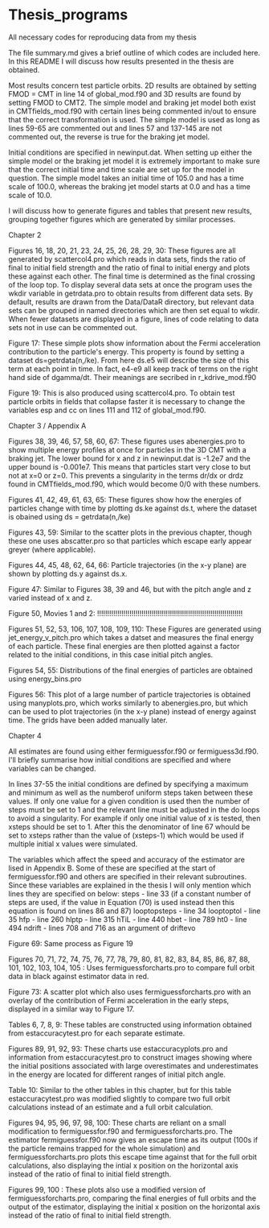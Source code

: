 # Thesis_programs
All necessary codes for reproducing data from my thesis

The file summary.md gives a brief outline of which codes are included here. In this README I will discuss how results presented in the thesis are obtained.

Most results concern test particle orbits. 2D results are obtained by setting FMOD = CMT in line 14 of global_mod.f90 and 3D results are found by setting FMOD to CMT2. The simple model and braking jet model both exist in CMTfields_mod.f90 with certain lines being commented in/out to ensure that the correct transformation is used. The simple model is used as long as lines 59-65 are commented out and lines 57 and 137-145 are not commented out, the reverse is true for the braking jet model.

Initial conditions are specified in newinput.dat. When setting up either the simple model or the braking jet model it is extremely important to make sure that the correct initial time and time scale are set up for the model in question. The simple model takes an initial time of 105.0 and has a time scale of 100.0, whereas the braking jet model starts at 0.0 and has a time scale of 10.0. 

I will discuss how to generate figures and tables that present new results, grouping together figures which are generated by similar processes.

Chapter 2

Figures 16, 18, 20, 21, 23, 24, 25, 26, 28, 29, 30: These figures are all generated by scattercol4.pro which reads in data sets, finds the ratio of final to initial field strength and the ratio of final to initial energy and plots these against each other. The final time is determined as the final crossing of the loop top. To display several data sets at once the program uses the wkdir variable in getrdata.pro to obtain results from different data sets. By default, results are drawn from the Data/DataR directory, but relevant data sets can be grouped in named directories which are then set equal to wkdir. When fewer datasets are displayed in a figure, lines of code relating to data sets not in use can be commented out.

Figure 17: These simple plots show information about the Fermi acceleration contribution to the particle's energy. This property is found by setting a dataset ds=getrdata(n,/ke). From here ds.e5 will describe the size of this term at each point in time. In fact, e4-e9 all keep track of terms on the right hand side of dgamma/dt. Their meanings are secribed in r_kdrive_mod.f90

Figure 19: This is also produced using scattercol4.pro. To obtain test particle orbits in fields that collapse faster it is necessary to change the variables esp and cc on lines 111 and 112 of global_mod.f90.

Chapter 3 / Appendix A

Figures 38, 39, 46, 57, 58, 60, 67: These figures uses abenergies.pro to show multiple energy profiles at once for particles in the 3D CMT with a braking jet. The lower bound for x and z in newinput.dat is -1.2e7 and the upper bound is -0.001e7. This means that particles start very close to but not at x=0 or z=0. This prevents a singularity in the terms dr/dx or drdz found in CMTfields_mod.f90, which would become 0/0 with these numbers.

Figures 41, 42, 49, 61, 63, 65: These figures show how the energies of particles change with time by plotting ds.ke against ds.t, where the dataset is obained using ds = getrdata(n,/ke)

Figures 43, 59: Similar to the scatter plots in the previous chapter, though these one uses abscatter.pro so that particles which escape early appear greyer (where applicable). 

Figures 44, 45, 48, 62, 64, 66: Particle trajectories (in the x-y plane) are shown by plotting ds.y against ds.x. 

Figure 47: Similar to Figures 38, 39 and 46, but with the pitch angle and z varied instead of x and z.

Figure 50, Movies 1 and 2: !!!!!!!!!!!!!!!!!!!!!!!!!!!!!!!!!!!!!!!!!!!!!!!!!!!!!!!!!!!!!!!!!!!!!!!!

Figures 51, 52, 53, 106, 107, 108, 109, 110: These Figures are generated using jet_energy_v_pitch.pro which takes a datset and measures the final energy of each particle. These final energies are then plotted against a factor related to the initial conditions, in this case initial pitch angles.

Figures 54, 55: Distributions of the final energies of particles are obtained using energy_bins.pro

Figures 56: This plot of a large number of particle trajectories is obtained using manyplots.pro, which works similarly to abenergies.pro, but which can be used to plot trajectories (in the x-y plane) instead of energy against time. The grids have been added manually later.

Chapter 4

All estimates are found using either fermiguessfor.f90 or fermiguess3d.f90. I'll briefly summarise how initial conditions are specified and where variables can be changed.

In lines 37-55 the initial conditions are defined by specifying a maximum and minimum as well as the numberof uniform steps taken between these values. If only one value for a given condition is used then the number of steps must be set to 1 and the relevant line must be adjusted in the do loops to avoid a singularity. For example if only one initial value of x is tested, then xsteps should be set to 1. After this the denominator of line 67 whould be set to xsteps rather than the value of (xsteps-1) which would be used if multiple initial x values were simulated.

The variables which affect the speed and accuracy of the estimator are lised in Appendix B. Some of these are specified at the start of fermiguessfor.f90 and others are specified in their relevant subroutines. Since these variables are explained in the thesis I will only mention which lines they are specified on below:
steps - line 33 (if a constant number of steps are used, if the value in Equation (70) is used instead then this equation is found on lines 86 and 87)
looptopsteps - line 34
looptoptol - line 35
hfp - line 260
hlptp - line 315
hTiL - line 440
hbet - line 789
ht0 - line 494
ndrift - lines 708 and 716 as an argument of driftevo

Figure 69: Same process as Figure 19

Figures 70, 71, 72, 74, 75, 76, 77, 78, 79, 80, 81, 82, 83, 84, 85, 86, 87, 88, 101, 102, 103, 104, 105 : Uses fermiguessforcharts.pro to compare full orbit data in black against estimator data in red.

Figure 73: A scatter plot which also uses fermiguessforcharts.pro with an overlay of the contribution of Fermi acceleration in the early steps, displayed in a similar way to Figure 17.

Tables 6, 7, 8, 9: These tables are constructed using information obtained from estaccuracytest.pro for each separate estimate.

Figures 89, 91, 92, 93: These charts use estaccuracyplots.pro and information from estaccuracytest.pro to construct images showing where the initial positions associated with large overestimates and underestimates in the energy are located for different ranges of initial pitch angle.

Table 10: Similar to the other tables in this chapter, but for this table estaccuracytest.pro was modified slightly to compare two full orbit calculations instead of an estimate and a full orbit calculation.

Figures 94, 95, 96, 97, 98, 100: These charts are reliant on a small modification to fermiguessfor.f90 and fermiguessforcharts.pro. The estimator fermiguessfor.f90 now gives an escape time as its output (100s if the particle remains trapped for the whole simulation) and fermiguessforcharts.pro plots this escape time against that for the full orbit calculations, also displaying the intial x position on the horizontal axis instead of the ratio of final to initial field strength.

Figures 99, 100 : These plots also use a modified version of fermiguessforcharts.pro, comparing the final energies of full orbits and the output of the estimator, displaying the initial x position on the horizontal axis instead of the ratio of final to initial field strength.
 
